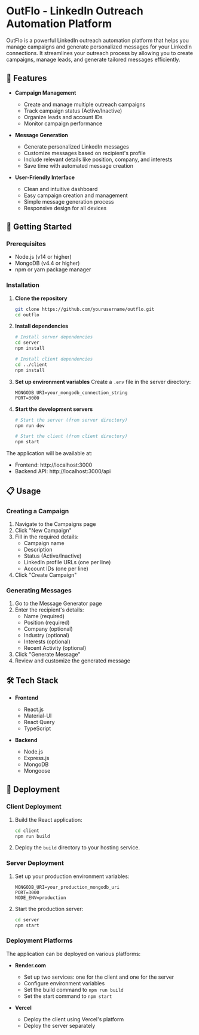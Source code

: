 # OutFlo - LinkedIn Outreach Automation Platform

OutFlo is a powerful LinkedIn outreach automation platform that helps you manage campaigns and generate personalized messages for your LinkedIn connections. It streamlines your outreach process by allowing you to create campaigns, manage leads, and generate tailored messages efficiently.

## 🌟 Features

- **Campaign Management**
  - Create and manage multiple outreach campaigns
  - Track campaign status (Active/Inactive)
  - Organize leads and account IDs
  - Monitor campaign performance

- **Message Generation**
  - Generate personalized LinkedIn messages
  - Customize messages based on recipient's profile
  - Include relevant details like position, company, and interests
  - Save time with automated message creation

- **User-Friendly Interface**
  - Clean and intuitive dashboard
  - Easy campaign creation and management
  - Simple message generation process
  - Responsive design for all devices

## 🚀 Getting Started

### Prerequisites

- Node.js (v14 or higher)
- MongoDB (v4.4 or higher)
- npm or yarn package manager

### Installation

1. **Clone the repository**
   ```bash
   git clone https://github.com/yourusername/outflo.git
   cd outflo
   ```

2. **Install dependencies**
   ```bash
   # Install server dependencies
   cd server
   npm install

   # Install client dependencies
   cd ../client
   npm install
   ```

3. **Set up environment variables**
   Create a `.env` file in the server directory:
   ```
   MONGODB_URI=your_mongodb_connection_string
   PORT=3000
   ```

4. **Start the development servers**
   ```bash
   # Start the server (from server directory)
   npm run dev

   # Start the client (from client directory)
   npm start
   ```

The application will be available at:
- Frontend: http://localhost:3000
- Backend API: http://localhost:3000/api

## 📋 Usage

### Creating a Campaign

1. Navigate to the Campaigns page
2. Click "New Campaign"
3. Fill in the required details:
   - Campaign name
   - Description
   - Status (Active/Inactive)
   - LinkedIn profile URLs (one per line)
   - Account IDs (one per line)
4. Click "Create Campaign"

### Generating Messages

1. Go to the Message Generator page
2. Enter the recipient's details:
   - Name (required)
   - Position (required)
   - Company (optional)
   - Industry (optional)
   - Interests (optional)
   - Recent Activity (optional)
3. Click "Generate Message"
4. Review and customize the generated message

## 🛠️ Tech Stack

- **Frontend**
  - React.js
  - Material-UI
  - React Query
  - TypeScript

- **Backend**
  - Node.js
  - Express.js
  - MongoDB
  - Mongoose

## 🚀 Deployment

### Client Deployment

1. Build the React application:
   ```bash
   cd client
   npm run build
   ```

2. Deploy the `build` directory to your hosting service.

### Server Deployment

1. Set up your production environment variables:
   ```
   MONGODB_URI=your_production_mongodb_uri
   PORT=3000
   NODE_ENV=production
   ```

2. Start the production server:
   ```bash
   cd server
   npm start
   ```

### Deployment Platforms

The application can be deployed on various platforms:

- **Render.com**
  - Set up two services: one for the client and one for the server
  - Configure environment variables
  - Set the build command to `npm run build`
  - Set the start command to `npm start`

- **Vercel**
  - Deploy the client using Vercel's platform
  - Deploy the server separately




